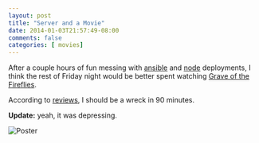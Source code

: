 ```yaml
---
layout: post
title: "Server and a Movie"
date: 2014-01-03T21:57:49-08:00
comments: false
categories: [ movies]
---
```


After a couple hours of fun messing with [ansible](https://www.ansibleworks.com/) and [node](https://nodejs.org/) deployments, I
think the rest of Friday night would be better spent watching 
[Grave of the Fireflies](https://en.wikipedia.org/wiki/Grave_of_the_Fireflies).

According to [reviews](https://www.imdb.com/title/tt0095327/reviews?ref_=tt_ov_rt), I should
be a wreck in 90 minutes.

**Update:** yeah, it was depressing.

![Poster](https://upload.wikimedia.org/wikipedia/en/a/a5/Grave_of_the_Fireflies_Japanese_poster.jpg)
